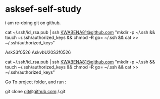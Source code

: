 # asksef-self-study

i am re-doing git on github.


cat ~/.ssh/id_rsa.pub | ssh KWABENA81@github.com "mkdir -p ~/.ssh && touch ~/.ssh/authorized_keys && chmod -R go= ~/.ssh && cat >> ~/.ssh/authorized_keys"



AskS3f0526
AskvbU20S3f0526


cat ~/.ssh/id_rsa.pub | ssh KWABENA81@github.com "mkdir -p ~/.ssh && touch ~/.ssh/authorized_keys && chmod -R go= ~/.ssh && cat >> ~/.ssh/authorized_keys"


Go To project folder, and run :

git clone git@github.com:<KWABENA81>/<asksef-self-study>.git



